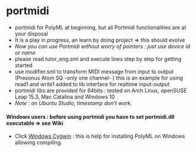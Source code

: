 # portmidi
* portmidi for PolyML at beginning, but all Portmidi functionalities are at your disposal
* It is a play in progress, an learn by doing project => this should evolve
* *Now you can use Portmidi without worry of pointers : just use device id or name*
* please read tutor_eng.sml and execute lines step by step for getting started
* use modifier.sml to transform MIDI message from input to output (Presonus Atom SQ -only one channel- )
  this is an example for using read1 and write1 added to lib interface for realtime input-output
* portmidi libs are provided for 64bits : tested on Arch Linux, openSUSE Leap 15.3, Mac Catalina and Windows 10 
* *Note : on Ubuntu Studio, timestamp don't work.*
#### Windows users : before using portmidi you have to set portmidi.dll executable => see Wiki
* Click [Windows Cygwin](https://github.com/jh-midi/portmidi-sml/blob/main/Windows_Cygwin.md) : this is help for installing PolyML on Windows allowing compiling.


